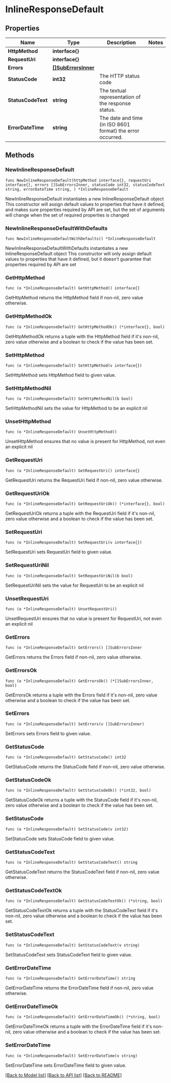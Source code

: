# InlineResponseDefault

## Properties

Name | Type | Description | Notes
------------ | ------------- | ------------- | -------------
**HttpMethod** | **interface{}** |  | 
**RequestUri** | **interface{}** |  | 
**Errors** | [**[]SubErrorsInner**](SubErrorsInner.md) |  | 
**StatusCode** | **int32** | The HTTP status code | 
**StatusCodeText** | **string** | The textual representation of the response status. | 
**ErrorDateTime** | **string** | The date and time (in ISO 8601 format) the error occurred. | 

## Methods

### NewInlineResponseDefault

`func NewInlineResponseDefault(httpMethod interface{}, requestUri interface{}, errors []SubErrorsInner, statusCode int32, statusCodeText string, errorDateTime string, ) *InlineResponseDefault`

NewInlineResponseDefault instantiates a new InlineResponseDefault object
This constructor will assign default values to properties that have it defined,
and makes sure properties required by API are set, but the set of arguments
will change when the set of required properties is changed

### NewInlineResponseDefaultWithDefaults

`func NewInlineResponseDefaultWithDefaults() *InlineResponseDefault`

NewInlineResponseDefaultWithDefaults instantiates a new InlineResponseDefault object
This constructor will only assign default values to properties that have it defined,
but it doesn't guarantee that properties required by API are set

### GetHttpMethod

`func (o *InlineResponseDefault) GetHttpMethod() interface{}`

GetHttpMethod returns the HttpMethod field if non-nil, zero value otherwise.

### GetHttpMethodOk

`func (o *InlineResponseDefault) GetHttpMethodOk() (*interface{}, bool)`

GetHttpMethodOk returns a tuple with the HttpMethod field if it's non-nil, zero value otherwise
and a boolean to check if the value has been set.

### SetHttpMethod

`func (o *InlineResponseDefault) SetHttpMethod(v interface{})`

SetHttpMethod sets HttpMethod field to given value.


### SetHttpMethodNil

`func (o *InlineResponseDefault) SetHttpMethodNil(b bool)`

 SetHttpMethodNil sets the value for HttpMethod to be an explicit nil

### UnsetHttpMethod
`func (o *InlineResponseDefault) UnsetHttpMethod()`

UnsetHttpMethod ensures that no value is present for HttpMethod, not even an explicit nil
### GetRequestUri

`func (o *InlineResponseDefault) GetRequestUri() interface{}`

GetRequestUri returns the RequestUri field if non-nil, zero value otherwise.

### GetRequestUriOk

`func (o *InlineResponseDefault) GetRequestUriOk() (*interface{}, bool)`

GetRequestUriOk returns a tuple with the RequestUri field if it's non-nil, zero value otherwise
and a boolean to check if the value has been set.

### SetRequestUri

`func (o *InlineResponseDefault) SetRequestUri(v interface{})`

SetRequestUri sets RequestUri field to given value.


### SetRequestUriNil

`func (o *InlineResponseDefault) SetRequestUriNil(b bool)`

 SetRequestUriNil sets the value for RequestUri to be an explicit nil

### UnsetRequestUri
`func (o *InlineResponseDefault) UnsetRequestUri()`

UnsetRequestUri ensures that no value is present for RequestUri, not even an explicit nil
### GetErrors

`func (o *InlineResponseDefault) GetErrors() []SubErrorsInner`

GetErrors returns the Errors field if non-nil, zero value otherwise.

### GetErrorsOk

`func (o *InlineResponseDefault) GetErrorsOk() (*[]SubErrorsInner, bool)`

GetErrorsOk returns a tuple with the Errors field if it's non-nil, zero value otherwise
and a boolean to check if the value has been set.

### SetErrors

`func (o *InlineResponseDefault) SetErrors(v []SubErrorsInner)`

SetErrors sets Errors field to given value.


### GetStatusCode

`func (o *InlineResponseDefault) GetStatusCode() int32`

GetStatusCode returns the StatusCode field if non-nil, zero value otherwise.

### GetStatusCodeOk

`func (o *InlineResponseDefault) GetStatusCodeOk() (*int32, bool)`

GetStatusCodeOk returns a tuple with the StatusCode field if it's non-nil, zero value otherwise
and a boolean to check if the value has been set.

### SetStatusCode

`func (o *InlineResponseDefault) SetStatusCode(v int32)`

SetStatusCode sets StatusCode field to given value.


### GetStatusCodeText

`func (o *InlineResponseDefault) GetStatusCodeText() string`

GetStatusCodeText returns the StatusCodeText field if non-nil, zero value otherwise.

### GetStatusCodeTextOk

`func (o *InlineResponseDefault) GetStatusCodeTextOk() (*string, bool)`

GetStatusCodeTextOk returns a tuple with the StatusCodeText field if it's non-nil, zero value otherwise
and a boolean to check if the value has been set.

### SetStatusCodeText

`func (o *InlineResponseDefault) SetStatusCodeText(v string)`

SetStatusCodeText sets StatusCodeText field to given value.


### GetErrorDateTime

`func (o *InlineResponseDefault) GetErrorDateTime() string`

GetErrorDateTime returns the ErrorDateTime field if non-nil, zero value otherwise.

### GetErrorDateTimeOk

`func (o *InlineResponseDefault) GetErrorDateTimeOk() (*string, bool)`

GetErrorDateTimeOk returns a tuple with the ErrorDateTime field if it's non-nil, zero value otherwise
and a boolean to check if the value has been set.

### SetErrorDateTime

`func (o *InlineResponseDefault) SetErrorDateTime(v string)`

SetErrorDateTime sets ErrorDateTime field to given value.



[[Back to Model list]](../README.md#documentation-for-models) [[Back to API list]](../README.md#documentation-for-api-endpoints) [[Back to README]](../README.md)


